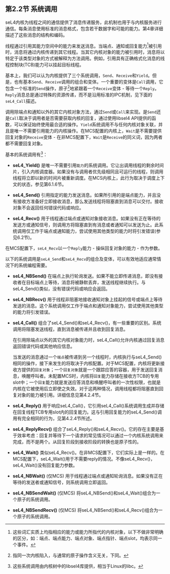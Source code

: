 ## 第2.2节  系统调用

seL4内核为线程之间的通信提供了消息传递服务，此机制也用于与内核服务进行通信。每条消息使用标准的消息格式，包含若干数据字和可能的能力。第4章详细描述了这些消息的结构和编码。

线程通过引用其能力空间中的能力来发送消息。当端点、通知或回复能力[^1]被引用时，消息将通过内核传递到其它线程。当其它内核对象的能力被引用时，消息将以特定于该类型对象的方式被解释为方法调用。例如，引用具有正确格式化消息的线程控制块(TCB)能力可以挂起目标线程。

基本上，我们可以认为内核提供了三个系统调用，`Send`、`Receive`和`Yield`。但是，也有基本`Send`、`Receive`调用的组合和变体。一个重要的变体是`Call`调用，它包含一个标准的`Send`操作，原子[^2]地紧跟着一个`Receive`变体 - 等待一个`Reply`。`Reply`消息总是通过特殊的资源传递，而不是沿用标准的IPC机制，见下面的`seL4_Call`描述。

调用除端点和通知以外的其它内核对象方法，通过`Send`或`Call`来实现。是`Send`还是`Call`取决于调用者是否需要获取内核的回复，通过使用libsel4 API提供的函数，可以保证始终使用最合适的操作。`Yield`系统调用不与任何内核对象关联，并且是唯一不需要引用能力的内核操作。在MCS配置的内核上，`Wait`是不需要提供回复对象的`Receive`变体 - 在非MCS配置下，`Wait`是`Receive`的同义词，因为两者都不需要回复对象。

基本的系统调用有[^3]：

- **seL4_Yield()** 是唯一不需要引用`能力`的系统调用。它让出调用线程的剩余时间片，引入内核调度器。如果没有与调用者优先级相同且可运行的线程，则调用线程将立即以新的时间片被重新调度。在MCS内核上，此行为取决于调度上下文的状态，参见第6.1.6节。

- **seL4_Send()** 引用指定的能力发送消息。如果所引用的是端点能力，并且没有接收方准备好立即接收消息，那么发送线程将阻塞直到消息可以交付。接收对象不会返回任何错误代码或响应。

- **seL4_Recv()** 用于线程通过端点或通知对象接收消息。如果没有正在等待的发送方或通知信号，则调用方将阻塞直到有消息或者通知可以发送为止。此系统调用仅工作于端点或通知能力，尝试使用其他类型的能力时将引发错误(参见6.2节)。

在MCS配置下，`seL4_Recv`以一个`Reply`能力 - 操纵回复对象的能力 - 作为参数。

以下的系统调用是`seL4_Send`和`seL4_Recv`的组合及变体，可以有效地适应通常情况下的系统编程需要。

- **seL4_NBSend()** 在端点上执行轮询发送。如果不能立即传递消息，即没有接收者在目标端点上等待，消息将被静默丢弃，发送线程继续执行。与seL4_Send()类似，没有错误代码或响应会返回。

- **seL4_NBRecv()** 用于线程非阻塞地接收通知对象上挂起的信号或端点上等待发送的消息。这个系统调用仅工作于端点和通知对象能力，尝试使用其他类型的能力将引发错误。

- **seL4_Call()** 组合了seL4_Send()和seL4_Recv()，有一些重要的区别。系统调用将阻塞发送线程，直到消息被传递并且收到回复消息。

  在引用除端点以外的其它内核对象能力时，seL4_Call()允许内核通过回复消息返回错误代码或其他响应信息。

  当发送的消息通过一个`端点`被传递到另一个线程时，内核执行与seL4_Send()相同的操作，接下来发生的将取决于内核配置。对于MCS配置，内核将更新接收方提供的`回复对象`；一个`回复对象`就是一个跟踪应答的容器，用于发送回复消息，唤醒呼叫者。未配置MCS时，内核将`回复`能力存储在接收方TCB的专用slot中；一个`回复`能力就是发送应答消息和唤醒呼叫者的一次性权限，也就是内核在它被使用后立即使之失效。对于这两种情况，调用线程都将阻塞直到回复对象的能力被引用。详细信息见第4.2.4节。

- **seL4_Reply()** 用于响应seL4_Call()，它引用seL4_Call()系统调用生成并存储在回复线程TCB专用slot内的回复能力。这与引用回复能力的seL4_Send()调用有完全相同的行为，见第4.2.4节所述。

- **seL4_ReplyRecv()** 组合了seL4_Reply()和seL4_Recv()。它的存在主要是基于效率考虑：回复并等待下一个请求的常见情况可以通过一个内核系统调用来完成，而不是两个。从回复阶段到接收阶段的转换也是原子性的。

- **seL4_Wait()**  类似seL4_Recv()。在非MCS配置下，它们实际上是一样的。在MCS配置下，seL4_Wait()用于不需要reply的情况。不像seL4_Recv()，seL4_Wait()没有回复能力参数。

- **seL4_NBWait()** (仅MCS) 用于线程通过端点或通知轮询消息。如果没有正在等待的发送者或通知信号，则系统调用立即返回。

- **seL4_NBSendWait()** (仅MCS) 将seL4_NBSend()和seL4_Wait()组合为一个原子的系统调用。

- **seL4_NBSendRecv()** (仅MCS) 将seL4_NBSend()和seL4_Recv()组合为一个原子的系统调用。

[^1]: 这些词汇实质上均指相应的能力或能力所指代的内核对象，以下不做非常明确的区分，如：端点、端点能力、端点对象、端点指针、端点slot，均表示同一个事件。

[^2]: 指同一次内核陷入，与通常的原子操作含义无关，下同。

[^3]: 这些系统调用由内核树中的libsel4库提供，相当于Linux的libc。


